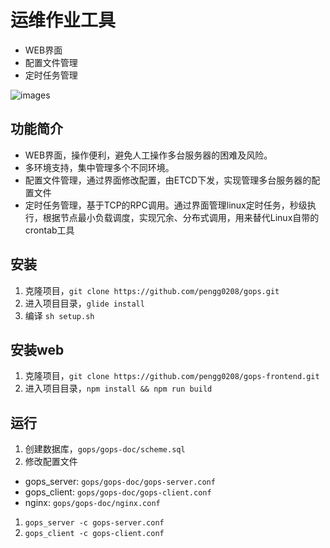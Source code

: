 # 运维作业工具
- WEB界面
- 配置文件管理
- 定时任务管理

![images](https://github.com/pengg0208/gops/blob/master/C995628D-A206-4265-BA8E-F4B8D6CF600B.png)

## 功能简介
- WEB界面，操作便利，避免人工操作多台服务器的困难及风险。
- 多环境支持，集中管理多个不同环境。
- 配置文件管理，通过界面修改配置，由ETCD下发，实现管理多台服务器的配置文件
- 定时任务管理，基于TCP的RPC调用。通过界面管理linux定时任务，秒级执行，根据节点最小负载调度，实现冗余、分布式调用，用来替代Linux自带的crontab工具

## 安装
1. 克隆项目，`git clone https://github.com/pengg0208/gops.git`
1. 进入项目目录，`glide install`
1. 编译 `sh setup.sh`

## 安装web
1. 克隆项目，`git clone https://github.com/pengg0208/gops-frontend.git`
1. 进入项目目录，`npm install && npm run build`

## 运行
1. 创建数据库，`gops/gops-doc/scheme.sql`
1. 修改配置文件
- gops_server: `gops/gops-doc/gops-server.conf`
- gops_client: `gops/gops-doc/gops-client.conf`
- nginx: `gops/gops-doc/nginx.conf`
1. `gops_server -c gops-server.conf`
1. `gops_client -c gops-client.conf`
